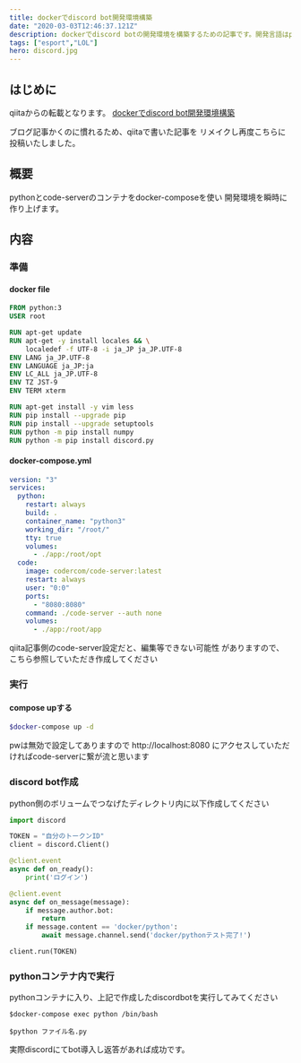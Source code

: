 ```yaml
---
title: dockerでdiscord bot開発環境構築
date: "2020-03-03T12:46:37.121Z"
description: dockerでdiscord botの開発環境を構築するための記事です。開発言語はpythonを前提に進めます。
tags: ["esport","LOL"]
hero: discord.jpg
---
```


## はじめに

qiitaからの転載となります。
[dockerでdiscord bot開発環境構築](https://qiita.com/takapp/items/abcf1f56285ba601b701)

ブログ記事かくのに慣れるため、qiitaで書いた記事を
リメイクし再度こちらに投稿いたしました。

## 概要
pythonとcode-serverのコンテナをdocker-composeを使い
開発環境を瞬時に作り上げます。

## 内容

### 準備

#### docker file

```Dockerfile
FROM python:3
USER root

RUN apt-get update
RUN apt-get -y install locales && \
    localedef -f UTF-8 -i ja_JP ja_JP.UTF-8
ENV LANG ja_JP.UTF-8
ENV LANGUAGE ja_JP:ja
ENV LC_ALL ja_JP.UTF-8
ENV TZ JST-9
ENV TERM xterm

RUN apt-get install -y vim less
RUN pip install --upgrade pip
RUN pip install --upgrade setuptools
RUN python -m pip install numpy
RUN python -m pip install discord.py
```

#### docker-compose.yml

```yml
version: "3"
services:
  python:
    restart: always
    build: .
    container_name: "python3"
    working_dir: "/root/"
    tty: true
    volumes:
      - ./app:/root/opt
  code:
    image: codercom/code-server:latest
    restart: always
    user: "0:0"
    ports:
      - "8080:8080"
    command: ./code-server --auth none
    volumes:
      - ./app:/root/app
```
qiita記事側のcode-server設定だと、編集等できない可能性
がありますので、こちら参照していただき作成してください

### 実行

#### compose upする

```sh
$docker-compose up -d
```
pwは無効で設定してありますので
http://localhost:8080
にアクセスしていただければcode-serverに繋が流と思います

### discord bot作成
python側のボリュームでつなげたディレクトリ内に以下作成してください
```python
import discord

TOKEN = "自分のトークンID"
client = discord.Client()

@client.event
async def on_ready():
    print('ログイン')

@client.event
async def on_message(message):
    if message.author.bot:
        return
    if message.content == 'docker/python':
        await message.channel.send('docker/pythonテスト完了!')

client.run(TOKEN)
```

### pythonコンテナ内で実行
pythonコンテナに入り、上記で作成したdiscordbotを実行してみてください
```shell
$docker-compose exec python /bin/bash
```

```shell
$python ファイル名.py
```
実際discordにてbot導入し返答があれば成功です。
